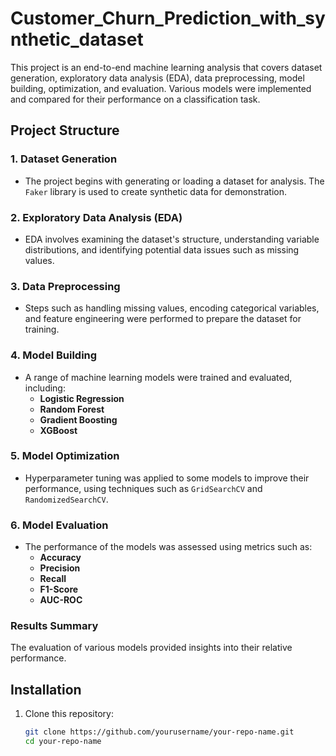 # Customer_Churn_Prediction_with_synthetic_dataset
This project is an end-to-end machine learning analysis that covers dataset generation, exploratory data analysis (EDA), data preprocessing, model building, optimization, and evaluation. Various models were implemented and compared for their performance on a classification task.

## Project Structure

### 1. Dataset Generation
- The project begins with generating or loading a dataset for analysis. The `Faker` library is used to create synthetic data for demonstration.

### 2. Exploratory Data Analysis (EDA)
- EDA involves examining the dataset's structure, understanding variable distributions, and identifying potential data issues such as missing values.

### 3. Data Preprocessing
- Steps such as handling missing values, encoding categorical variables, and feature engineering were performed to prepare the dataset for training.

### 4. Model Building
- A range of machine learning models were trained and evaluated, including:
  - **Logistic Regression**
  - **Random Forest**
  - **Gradient Boosting**
  - **XGBoost**

### 5. Model Optimization
- Hyperparameter tuning was applied to some models to improve their performance, using techniques such as `GridSearchCV` and `RandomizedSearchCV`.

### 6. Model Evaluation
- The performance of the models was assessed using metrics such as:
  - **Accuracy**
  - **Precision**
  - **Recall**
  - **F1-Score**
  - **AUC-ROC**

### Results Summary
The evaluation of various models provided insights into their relative performance.

## Installation

1. Clone this repository:
   ```bash
   git clone https://github.com/yourusername/your-repo-name.git
   cd your-repo-name

